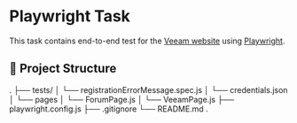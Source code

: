 # Playwright Task

This task contains end-to-end test for the [Veeam website](https://www.veeam.com/) using [Playwright](https://playwright.dev/).

## 📂 Project Structure
.
├── tests/
│ └── registrationErrorMessage.spec.js
│ └── credentials.json
│ └── pages
│   └── ForumPage.js
│   └── VeeamPage.js
├── playwright.config.js
├── .gitignore
└── README.md
.


